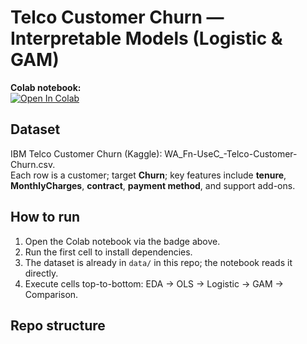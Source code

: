 # Telco Customer Churn — Interpretable Models (Logistic & GAM)

**Colab notebook:**  
[![Open In Colab](https://colab.research.google.com/assets/colab-badge.svg)](
https://colab.research.google.com/github/jayliu1016/aipi_2/blob/main/notebooks/telco_churn_models.ipynb)

## Dataset
IBM Telco Customer Churn (Kaggle): WA_Fn-UseC_-Telco-Customer-Churn.csv.  
Each row is a customer; target **Churn**; key features include **tenure**, **MonthlyCharges**, **contract**, **payment method**, and support add-ons.

## How to run
1. Open the Colab notebook via the badge above.  
2. Run the first cell to install dependencies.  
3. The dataset is already in `data/` in this repo; the notebook reads it directly.  
4. Execute cells top-to-bottom: EDA → OLS → Logistic → GAM → Comparison.

## Repo structure
